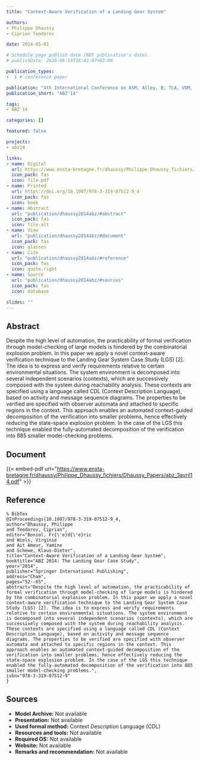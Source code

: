```yaml
---
title: "Context-Aware Verification of a Landing Gear System"

authors:
- Philippe Dhaussy
- Ciprian Teodorov

date: 2014-05-01

# Schedule page publish date (NOT publication's date).
# publishDate: 2020-06-19T16:42:07+02:00

publication_types:
-  1 # conference paper

publication: "4th International Conference on ASM, Alloy, B, TLA, VDM, and Z (ABZ'14)"
publication_short: "ABZ'14"

tags:
- ABZ'14

categories: []

featured: false

projects:
- abz14

links:
- name: Digital
  url: https://www.ensta-bretagne.fr/dhaussy/Philippe_Dhaussy_fichiers/Dhaussy_Papers/abz_3avril14.pdf
  icon_pack: fas
  icon: file-pdf
- name: Printed
  url: https://doi.org/10.1007/978-3-319-07512-9_4
  icon_pack: fas
  icon: book
- name: Abstract
  url: "publication/dhaussy2014abz/#abstract"
  icon_pack: fas
  icon: file-alt
- name: View
  url: "publication/dhaussy2014abz/#document"
  icon_pack: fas
  icon: glasses
- name: Cite
  url: "publication/dhaussy2014abz/#reference"
  icon_pack: fas
  icon: quote-right
- name: Source
  url: "publication/dhaussy2014abz/#sources"
  icon_pack: fas
  icon: database

slides: ""
---
```


## Abstract

Despite the high level of automation, the practicability of formal verification through model-checking of large models is hindered by the combinatorial explosion problem. In this paper we apply a novel context-aware verification technique to the Landing Gear System Case Study (LGS) [2]. The idea is to express and verify requirements relative to certain environmental situations. The system environment is decomposed into several independent scenarios (contexts), which are successively composed with the system during reachability analysis. These contexts are specified using a language called CDL (Context Description Language), based on activity and message sequence diagrams. The properties to be verified are specified with observer automata and attached to specific regions in the context. This approach enables an automated context-guided decomposition of the verification into smaller problems, hence effectively reducing the state-space explosion problem. In the case of the LGS this technique enabled the fully-automated decomposition of the verification into 885 smaller model-checking problems.

## Document

{{< embed-pdf url="https://www.ensta-bretagne.fr/dhaussy/Philippe_Dhaussy_fichiers/Dhaussy_Papers/abz_3avril14.pdf" >}}

## Reference

~~~
% BibTex
@InProceedings{10.1007/978-3-319-07512-9_4,
author="Dhaussy, Philippe
and Teodorov, Ciprian",
editor="Boniol, Fr{\'e}d{\'e}ric
and Wiels, Virginie
and Ait Ameur, Yamine
and Schewe, Klaus-Dieter",
title="Context-Aware Verification of a Landing Gear System",
booktitle="ABZ 2014: The Landing Gear Case Study",
year="2014",
publisher="Springer International Publishing",
address="Cham",
pages="52--65",
abstract="Despite the high level of automation, the practicability of formal verification through model-checking of large models is hindered by the combinatorial explosion problem. In this paper we apply a novel context-aware verification technique to the Landing Gear System Case Study (LGS) [2]. The idea is to express and verify requirements relative to certain environmental situations. The system environment is decomposed into several independent scenarios (contexts), which are successively composed with the system during reachability analysis. These contexts are specified using a language called CDL (Context Description Language), based on activity and message sequence diagrams. The properties to be verified are specified with observer automata and attached to specific regions in the context. This approach enables an automated context-guided decomposition of the verification into smaller problems, hence effectively reducing the state-space explosion problem. In the case of the LGS this technique enabled the fully-automated decomposition of the verification into 885 smaller model-checking problems.",
isbn="978-3-319-07512-9"
}
~~~

## Sources

- **Model Archive:**
  Not available
- **Presentation:**
  Not available
- **Used formal method:**
  Context Description Language (CDL)
- **Resources and tools:**
  Not available
- **Required OS:**
  Not available
- **Website:**
  Not available
- **Remarks and recommendation:**
  Not available
